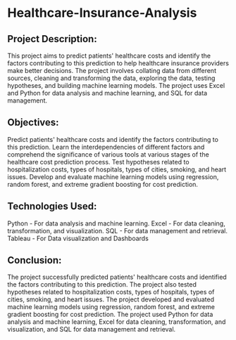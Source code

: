 # Healthcare-Insurance-Analysis
## Project Description:
This project aims to predict patients' healthcare costs and identify the factors contributing to this prediction to help healthcare insurance providers make better decisions. The project involves collating data from different sources, cleaning and transforming the data, exploring the data, testing hypotheses, and building machine learning models. The project uses Excel and Python for data analysis and machine learning, and SQL for data management.

## Objectives:

Predict patients' healthcare costs and identify the factors contributing to this prediction.
Learn the interdependencies of different factors and comprehend the significance of various tools at various stages of the healthcare cost prediction process.
Test hypotheses related to hospitalization costs, types of hospitals, types of cities, smoking, and heart issues.
Develop and evaluate machine learning models using regression, random forest, and extreme gradient boosting for cost prediction.


## Technologies Used:

Python - For data analysis and machine learning.
Excel - For data cleaning, transformation, and visualization.
SQL - For data management and retrieval.
Tableau - For Data visualization and Dashboards


## Conclusion:
The project successfully predicted patients' healthcare costs and identified the factors contributing to this prediction. The project also tested hypotheses related to hospitalization costs, types of hospitals, types of cities, smoking, and heart issues. The project developed and evaluated machine learning models using regression, random forest, and extreme gradient boosting for cost prediction. The project used Python for data analysis and machine learning, Excel for data cleaning, transformation, and visualization, and SQL for data management and retrieval.
